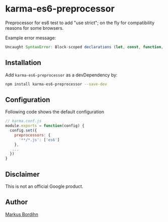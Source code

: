 # karma-es6-preprocessor

Preprocessor for es6 test to add "use strict"; on the fly for compatibility
reasons for some browsers.

Example error message:
```js
Uncaught SyntaxError: Block-scoped declarations (let, const, function, class) not yet supported outside strict mode
```

## Installation
Add `karma-es6-preprocessor` as a devDependency by:
```bash
npm install karma-es6-preprocessor --save-dev
```

## Configuration

Following code shows the default configuration

```js
// karma.conf.js
module.exports = function(config) {
  config.set({
    preprocessors: {
      '**/*.js': ['es6']
    },
   ...
  })
}
```

Disclaimer
----------
This is not an official Google product.


Author
------
[Markus Bordihn](https://github.com/MarkusBordihn)
